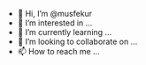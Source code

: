 - 👋 Hi, I’m @musfekur
- 👀 I’m interested in ...
- 🌱 I’m currently learning ...
- 💞️ I’m looking to collaborate on ...
- 📫 How to reach me ...

<!---
musfekur/musfekur is a ✨ special ✨ repository because its `README.md` (this file) appears on your GitHub profile.
You can click the Preview link to take a look at your changes.
--->
